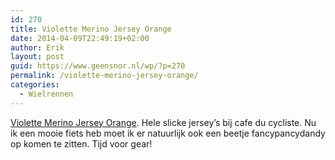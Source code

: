 ```yaml
---
id: 270
title: Violette Merino Jersey Orange
date: 2014-04-09T22:49:19+02:00
author: Erik
layout: post
guid: https://www.geensnor.nl/wp/?p=270
permalink: /violette-merino-jersey-orange/
categories:
  - Wielrennen
---
```

[Violette Merino Jersey Orange](https://www.cafeducycliste.com/en/product/Violette-jersey-orange). Hele slicke jersey&#8217;s bij cafe du cycliste. Nu ik een mooie fiets heb moet ik er natuurlijk ook een beetje fancypancydandy op komen te zitten. Tijd voor gear!

<p style="text-align: center;">
  <a href="https://www.cafeducycliste.com/en/product/Violette-jersey-orange"><img src='https://www.geensnor.nl/wp/wp-content/uploads/2014/04/534261e2-327c-4527-afde-2cde53aa4421.jpg' alt='' /></a>
</p>
